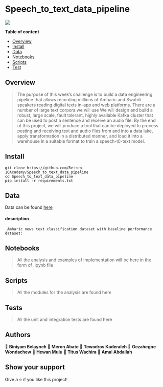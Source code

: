 # Speech_to_text_data_pipeline

<img src="https://github.com/Reiten-10Academy/Speech_to_text_data_pipeline/blob/main/images/ETL.jpg"/>

**Table of content**

- [Overview](#overview)
- [Install](#install)
- [Data](#data)
- [Notebooks](#notebooks)
- [Scripts](#scripts)
- [Test](#tests)

## Overview

> The purpose of this week’s challenge is to build a data engineering pipeline that allows recording millions of Amharic and Swahili speakers reading digital texts in-app and web platforms. There are a number of large text corpora we will use
> We will design and build a robust, large scale, fault tolerant, highly available Kafka cluster that can be used to post a sentence and receive an audio file. By the end of this project, we will produce a tool that can be deployed to process posting and receiving text and audio files from and into a data lake, apply transformation in a distributed manner, and load it into a warehouse in a suitable format to train a speech-t0-text model. 
## Install

```
git clone https://github.com/Reiten-10Academy/Speech_to_text_data_pipeline
cd Speech_to_text_data_pipeline
pip install -r requirements.txt
```

## Data

Data can be found [here](https://github.com/IsraelAbebe/An-Amharic-News-Text-classification-Dataset)

#### description

     Amharic news text classification dataset with baseline performance dataset: 

## Notebooks

> All the analysis and examples of implementation will be here in the form of .ipynb file

## Scripts

> All the modules for the analysis are found here

## Tests

> All the unit and integration tests are found here

## Authors

👤 **Biniyam Belayneh**
👤 **Meron Abate**
👤 **Tewodros Kaderaleh**
👤 **Gezahegne Wondachew**
👤 **Hewan Mulu**
👤 **Titus Wachira**
👤 **Amal Abdallah**



## Show your support

Give a ⭐ if you like this project!
